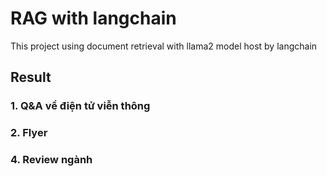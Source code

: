 # RAG with langchain

This project using document retrieval with llama2 model host by langchain 

## Result

### 1. Q&A về điện tử viễn thông
### 2. Flyer
### 4. Review ngành